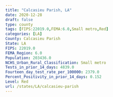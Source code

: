 ```yaml
---
title: "Calcasieu Parish, LA"
date: 2020-12-28
draft: false
type: county
tags: [FIPS:22019.0,FEMA:6.0,Small metro,Red]
categories: [LA]
County: Calcasieu Parish
State: LA
FIPS: 22019.0
FEMA_Region: 6.0
Population: 203436.0
NCHS_Urban_Rural_Classification: Small metro
Tests_in_prior_14_days: 4839.0
Fourteen_day_test_rate_per_100000: 2379.0
Percent_Positivity_in_prior_14_days: 0.152
Level: Red
url: /states/LA/calcasieu-parish
---
```



